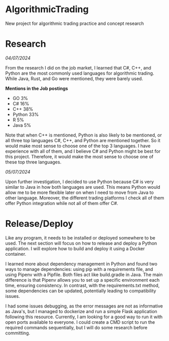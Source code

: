 # AlgorithmicTrading
New project for algorithmic trading practice and concept research


# Research 
_04/07/2024_

From the research I did on the job market, I learned that C#, C++, and Python are the most commonly used languages for algorithmic trading. While Java, Rust, and Go were mentioned, they were barely used.

**Mentions in the Job postings**
* GO 3%
* C# 16%
* C++ 38%
* Python 33%
* R 5%
* Java 5%

Note that when C++ is mentioned, Python is also likely to be mentioned, or all three top languages C#, C++, and Python 
are mentioned together. So it would make most sense to choose one of the top 3 languages. I have experience with all of 
them, and I believe C# and Python might be best for this project. Therefore, it would make the most sense to choose one 
of these top three languages. 

_05/07/2024_

Upon further investigation, I decided to use Python because C# is very similar to Java in how both languages are used. 
This means Python would allow me to be more flexible later on when I need to move from Java to other language. Moreover,
the different trading platforms I check all of them offer Python integration while not all of them offer C#.

# Release/Deploy

Like any program, it needs to be installed or deployed somewhere to be used. The next section will focus on how to 
release and deploy a Python application. I will explore how to build and deploy it using a Docker container.

I learned more about dependency management in Python and found two ways to manage dependencies: using pip with a
requirements file, and using Pipenv with a Pipfile. Both files act like build.gradle in Java. The main difference is 
that Pipenv allows you to set up a specific environment each time, ensuring consistency. In contrast, with the
requirements.txt method, some dependencies can be updated, potentially leading to compatibility issues.

I had some issues debugging, as the error messages are not as informative as Java's, but I managed to dockerize and run 
a simple Flask application following this resource. Currently, I am looking for a good way to run it with open ports 
available to everyone. I could create a CMD script to run the required commands sequentially, but I will do some
research before committing.

